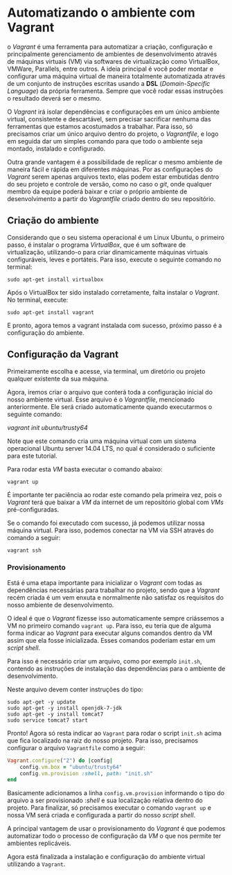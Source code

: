 # Automatizando o ambiente com Vagrant

o _Vagrant_ é uma ferramenta para automatizar a criação, configuração e principalmente gerenciamento de ambientes de desenvolvimento através de máquinas virtuais (VM) via softwares de virtualização como VirtualBox, VMWare, Parallels, entre outros. A ideia principal é você poder montar e configurar uma máquina virtual de maneira totalmente automatizada através de um conjunto de instruções escritas usando a **DSL** (_Domain-Specific Language_) da própria ferramenta. Sempre que você rodar essas instruções o resultado deverá ser o mesmo.

O _Vagrant_ irá isolar dependências e configurações em um único ambiente virtual, consistente e descartável, sem precisar sacrificar nenhuma das ferramentas que estamos acostumados a trabalhar. Para isso, só precisamos criar um único arquivo dentro do projeto, o _Vagrantfile_, e logo em seguida dar um simples comando para que todo o ambiente seja montado, instalado e configurado.

Outra grande vantagem é a possibilidade de replicar o mesmo ambiente de maneira fácil e rápida em diferentes máquinas. Por as configurações do _Vagrant_ serem apenas arquivos texto, elas podem estar embutidas dentro do seu projeto e controle de versão, como no caso o _git_, onde qualquer membro da equipe poderá baixar e criar o próprio ambiente de desenvolvimento a partir do _Vagrantfile_ criado dentro do seu repositório.

## Criação do ambiente

Considerando que o seu sistema operacional é um Linux Ubuntu, o primeiro passo, é instalar o programa _VirtualBox_, que é um software de virtualização, utilizando-o para criar dinamicamente máquinas virtuais configuráveis, leves e portáteis. Para isso, execute o seguinte comando no terminal:

`sudo apt-get install virtualbox`

Após o VirtualBox ter sido instalado corretamente, falta instalar o _Vagrant_. No terminal, execute:

`sudo apt-get install vagrant`

E pronto, agora temos a vagrant instalada com sucesso, próximo passo é a configuração do ambiente.

## Configuração da Vagrant

Primeiramente escolha e acesse, via terminal, um diretório ou projeto qualquer existente da sua máquina.

Agora, iremos criar o arquivo que conterá toda a configuração inicial do nosso ambiente virtual. Esse arquivo é o _Vagrantfile_, mencionado anteriormente. Ele será criado automaticamente quando executarmos o seguinte comando:

_vagrant init ubuntu/trusty64_

Note que este comando cria uma máquina virtual com um sistema operacional Ubuntu server 14.04 LTS, no qual é considerado o suficiente para este tutorial. 

Para rodar esta _VM_ basta executar o comando abaixo:

`vagrant up`

É importante ter paciência ao rodar este comando pela primeira vez, pois o _Vagrant_ terá que baixar a _VM_ da internet de um repositório global com _VMs_ pré-configuradas.

Se o comando foi executado com sucesso, já podemos utilizar nossa máquina virtual. Para isso, podemos conectar na VM via SSH através do comando a seguir:

`vagrant ssh`

### Provisionamento

Está é uma etapa importante para inicializar o _Vagrant_ com todas as dependências necessárias para trabalhar no projeto, sendo que a _Vagrant_ recém criada é um vem enxuta e normalmente não satisfaz os requisitos do nosso ambiente de desenvolvimento.

O ideal é que o _Vagrant_ fizesse isso automaticamente sempre criássemos a VM no primeiro comando `vagrant up`. Para isso, eu teria que de alguma forma indicar ao _Vagrant_ para executar alguns comandos dentro da VM assim que ela fosse inicializada. Esses comandos poderiam estar em um _script shell_.

Para isso é necessário criar um arquivo, como por exemplo `init.sh`, contendo as instruções de instalação das dependências para o ambiente de desenvolvimento.

Neste arquivo devem conter instruções do tipo:

```
sudo apt-get -y update
sudo apt-get -y install openjdk-7-jdk
sudo apt-get -y install tomcat7
sudo service tomcat7 start
```

Pronto! Agora só resta indicar ao `Vagrant` para rodar o script `init.sh` acima que fica localizado na raiz do nosso projeto. Para isso, precisamos configurar o arquivo `Vagrantfile` como a seguir:

```ruby
Vagrant.configure("2") do |config|
    config.vm.box = "ubuntu/trusty64"
    config.vm.provision :shell, path: "init.sh"
end
```

Basicamente adicionamos a linha `config.vm.provision` informando o tipo do arquivo a ser provisionado :_shell_ e sua localização relativa dentro do projeto. Para finalizar, só precisamos executar o comando `vagrant up` e nossa VM será criada e configurada a partir do nosso _script shell_.

A principal vantagem de usar o provisionamento do _Vagrant_ é que podemos automatizar todo o processo de configuração da _VM_ o que nos permite ter ambientes replicáveis. 

Agora está finalizada a instalação e configuração do ambiente virtual utilizando a `Vagrant`.





